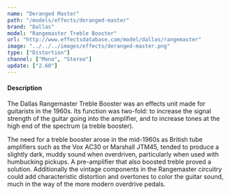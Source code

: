 ```yaml
---
name: "Deranged Master"
path: "/models/effects/deranged-master"
brand: "Dallas"
model: "Rangemaster Treble Booster"
url: "http://www.effectsdatabase.com/model/dallas/rangemaster"
image: "../../../images/effects/deranged-master.png"
type: ["Distortion"]
channel: ["Mono", "Stereo"]
update: ["2.60"]
---
```

#### Description
The Dallas Rangemaster Treble Booster was an effects unit made for guitarists in the 1960s. Its function was two-fold: to increase the signal strength of the guitar going into the amplifier, and to increase tones at the high end of the spectrum (a treble booster).

The need for a treble booster arose in the mid-1960s as British tube amplifiers such as the Vox AC30 or Marshall JTM45, tended to produce a slightly dark, muddy sound when overdriven, particularly when used with humbucking pickups. A pre-amplifier that also boosted treble proved a solution. Additionally the vintage components in the Rangemaster circuitry could add characteristic distortion and overtones to color the guitar sound, much in the way of the more modern overdrive pedals.